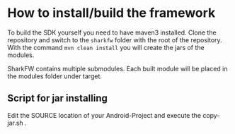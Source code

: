 # How to install/build the framework

To build the SDK yourself you need to have maven3 installed.
Clone the repository and switch to the `sharkfw` folder with the root of the repository.
With the command `mvn clean install` you will create the jars of the modules.

SharkFW contains multiple submodules. Each built module will be placed in the modules folder under target.

## Script for jar installing
Edit the SOURCE location of your Android-Project and execute the copy-jar.sh .